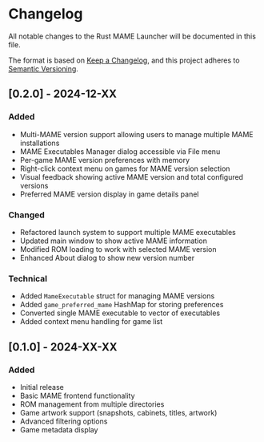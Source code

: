 # Changelog

All notable changes to the Rust MAME Launcher will be documented in this file.

The format is based on [Keep a Changelog](https://keepachangelog.com/en/1.0.0/),
and this project adheres to [Semantic Versioning](https://semver.org/spec/v2.0.0.html).

## [0.2.0] - 2024-12-XX

### Added
- Multi-MAME version support allowing users to manage multiple MAME installations
- MAME Executables Manager dialog accessible via File menu
- Per-game MAME version preferences with memory
- Right-click context menu on games for MAME version selection
- Visual feedback showing active MAME version and total configured versions
- Preferred MAME version display in game details panel

### Changed
- Refactored launch system to support multiple MAME executables
- Updated main window to show active MAME information
- Modified ROM loading to work with selected MAME version
- Enhanced About dialog to show new version number

### Technical
- Added `MameExecutable` struct for managing MAME versions
- Added `game_preferred_mame` HashMap for storing preferences
- Converted single MAME executable to vector of executables
- Added context menu handling for game list

## [0.1.0] - 2024-XX-XX

### Added
- Initial release
- Basic MAME frontend functionality
- ROM management from multiple directories
- Game artwork support (snapshots, cabinets, titles, artwork)
- Advanced filtering options
- Game metadata display
